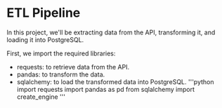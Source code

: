 # ETL Pipeline 

In this project, we'll be extracting data from the API, transforming it, and loading it into PostgreSQL.

First, we import the required libraries:
- requests: to retrieve data from the API.
- pandas: to transform the data.
- sqlalchemy: to load the transformed data into PostgreSQL.
'''python
import requests
import pandas as pd
from sqlalchemy import create_engine
'''
  
